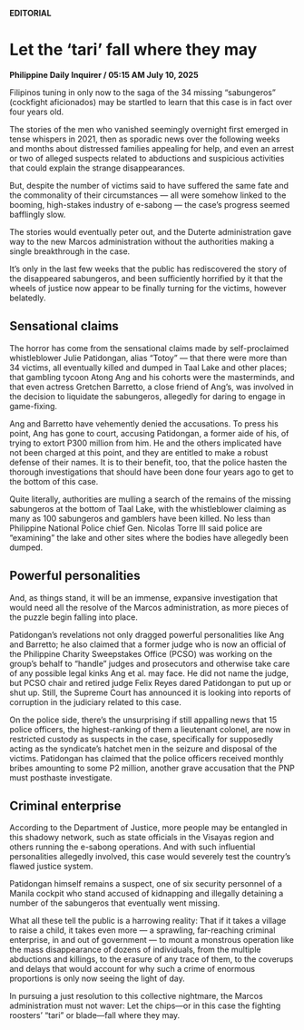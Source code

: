 **EDITORIAL**

# Let the ‘tari’ fall where they may

****Philippine Daily Inquirer / 05:15 AM July 10, 2025****

Filipinos tuning in only now to the saga of the 34 missing “sabungeros” (cockfight aficionados) may be startled to learn that this case is in fact over four years old.

The stories of the men who vanished seemingly overnight first emerged in tense whispers in 2021, then as sporadic news over the following weeks and months about distressed families appealing for help, and even an arrest or two of alleged suspects related to abductions and suspicious activities that could explain the strange disappearances.

But, despite the number of victims said to have suffered the same fate and the commonality of their circumstances — all were somehow linked to the booming, high-stakes industry of e-sabong — the case’s progress seemed bafflingly slow.

The stories would eventually peter out, and the Duterte administration gave way to the new Marcos administration without the authorities making a single breakthrough in the case.

It’s only in the last few weeks that the public has rediscovered the story of the disappeared sabungeros, and been sufficiently horrified by it that the wheels of justice now appear to be finally turning for the victims, however belatedly.

## Sensational claims

The horror has come from the sensational claims made by self-proclaimed whistleblower Julie Patidongan, alias “Totoy” — that there were more than 34 victims, all eventually killed and dumped in Taal Lake and other places; that gambling tycoon Atong Ang and his cohorts were the masterminds, and that even actress Gretchen Barretto, a close friend of Ang’s, was involved in the decision to liquidate the sabungeros, allegedly for daring to engage in game-fixing.

Ang and Barretto have vehemently denied the accusations. To press his point, Ang has gone to court, accusing Patidongan, a former aide of his, of trying to extort P300 million from him. He and the others implicated have not been charged at this point, and they are entitled to make a robust defense of their names. It is to their benefit, too, that the police hasten the thorough investigations that should have been done four years ago to get to the bottom of this case.

Quite literally, authorities are mulling a search of the remains of the missing sabungeros at the bottom of Taal Lake, with the whistleblower claiming as many as 100 sabungeros and gamblers have been killed. No less than Philippine National Police chief Gen. Nicolas Torre III said police are “examining” the lake and other sites where the bodies have allegedly been dumped.

## Powerful personalities

And, as things stand, it will be an immense, expansive investigation that would need all the resolve of the Marcos administration, as more pieces of the puzzle begin falling into place.

Patidongan’s revelations not only dragged powerful personalities like Ang and Barretto; he also claimed that a former judge who is now an official of the Philippine Charity Sweepstakes Office (PCSO) was working on the group’s behalf to “handle” judges and prosecutors and otherwise take care of any possible legal kinks Ang et al. may face. He did not name the judge, but PCSO chair and retired judge Felix Reyes dared Patidongan to put up or shut up. Still, the Supreme Court has announced it is looking into reports of corruption in the judiciary related to this case.

On the police side, there’s the unsurprising if still appalling news that 15 police officers, the highest-ranking of them a lieutenant colonel, are now in restricted custody as suspects in the case, specifically for supposedly acting as the syndicate’s hatchet men in the seizure and disposal of the victims. Patidongan has claimed that the police officers received monthly bribes amounting to some P2 million, another grave accusation that the PNP must posthaste investigate.

## Criminal enterprise

According to the Department of Justice, more people may be entangled in this shadowy network, such as state officials in the Visayas region and others running the e-sabong operations. And with such influential personalities allegedly involved, this case would severely test the country’s flawed justice system.

Patidongan himself remains a suspect, one of six security personnel of a Manila cockpit who stand accused of kidnapping and illegally detaining a number of the sabungeros that eventually went missing.

What all these tell the public is a harrowing reality: That if it takes a village to raise a child, it takes even more — a sprawling, far-reaching criminal enterprise, in and out of government — to mount a monstrous operation like the mass disappearance of dozens of individuals, from the multiple abductions and killings, to the erasure of any trace of them, to the coverups and delays that would account for why such a crime of enormous proportions is only now seeing the light of day.

In pursuing a just resolution to this collective nightmare, the Marcos administration must not waver: Let the chips—or in this case the fighting roosters’ “tari” or blade—fall where they may.